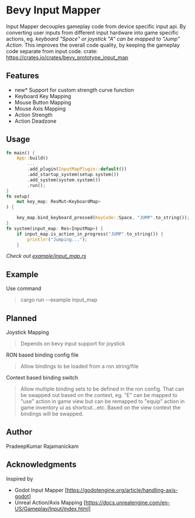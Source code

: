 # Bevy Input Mapper
Input Mapper decouples gameplay code from device specific input api. By converting user inputs from different input hardware into game specific actions, eg. *keyboard "Space" or joystick "A" can be mapped to "Jump" Action*. This improves the overall code quality, by keeping the gameplay code separate from input code.
crate: https://crates.io/crates/bevy_prototype_input_map

## Features
- new* Support for custom strength curve function
- Keyboard Key Mapping
- Mouse Button Mapping
- Mouse Axis Mapping
- Action Strength
- Action Deadzone

## Usage
```rust
fn main() {
    App::build()
        ...
        .add_plugin(InputMapPlugin::default())
        .add_startup_system(setup.system())
        .add_system(system.system())
        .run();
}
fn setup(
    mut key_map: ResMut<KeyboardMap>
) {

    key_map.bind_keyboard_pressed(KeyCode::Space, "JUMP".to_string());
}
fn system(input_map: Res<InputMap>) {
    if input_map.is_action_in_progress("JUMP".to_string()) {
        println!("Jumping...");
    }
```

*Check out [example/input_map.rs](https://github.com/PradeepKumarRajamanickam/bevy_input_map/blob/master/example/input_map.rs)*

## Example
Use command
> cargo run --example input_map

## Planned
Joystick Mapping
> Depends on bevy input support for joystick

RON based binding config file
>Allow bindings to be loaded from a ron string/file

Context based binding switch
>Allow multiple binding sets to be defined in the ron config. That can be swapped out based on the context, eg.
"E" can be mapped to "use" action in game view but
can be remapped to "equip" action in game inventory ui as shortcut...etc. Based on the view context the bindings will be swapped.

## Author
PradeepKumar Rajamanickam

## Acknowledgments
Inspired by 
- Godot Input Mapper
[https://godotengine.org/article/handling-axis-godot]
- Unreal Action/Axis Mapping
  [https://docs.unrealengine.com/en-US/Gameplay/Input/index.html]
